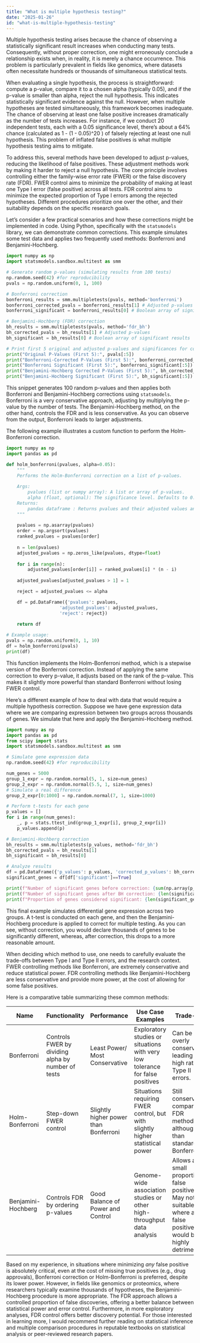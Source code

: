 ```yaml
---
title: "What is multiple hypothesis testing?"
date: "2025-01-26"
id: "what-is-multiple-hypothesis-testing"
---
```


Multiple hypothesis testing arises because the chance of observing a statistically significant result increases when conducting many tests. Consequently, without proper correction, one might erroneously conclude a relationship exists when, in reality, it is merely a chance occurrence. This problem is particularly prevalent in fields like genomics, where datasets often necessitate hundreds or thousands of simultaneous statistical tests.

When evaluating a single hypothesis, the process is straightforward: compute a p-value, compare it to a chosen alpha (typically 0.05), and if the p-value is smaller than alpha, reject the null hypothesis. This indicates statistically significant evidence against the null. However, when multiple hypotheses are tested simultaneously, this framework becomes inadequate. The chance of observing at least one false positive increases dramatically as the number of tests increases. For instance, if we conduct 20 independent tests, each with a 0.05 significance level, there’s about a 64% chance (calculated as 1 - (1 - 0.05)^20 ) of falsely rejecting at least one null hypothesis. This problem of inflated false positives is what multiple hypothesis testing aims to mitigate.

To address this, several methods have been developed to adjust p-values, reducing the likelihood of false positives. These adjustment methods work by making it harder to reject a null hypothesis. The core principle involves controlling either the family-wise error rate (FWER) or the false discovery rate (FDR). FWER control aims to minimize the probability of making at least one Type I error (false positive) across all tests. FDR control aims to minimize the expected proportion of Type I errors among the rejected hypotheses. Different procedures prioritize one over the other, and their suitability depends on the specific research goals.

Let’s consider a few practical scenarios and how these corrections might be implemented in code. Using Python, specifically with the `statsmodels` library, we can demonstrate common corrections. This example simulates some test data and applies two frequently used methods: Bonferroni and Benjamini-Hochberg.

```python
import numpy as np
import statsmodels.sandbox.multitest as smm

# Generate random p-values (simulating results from 100 tests)
np.random.seed(42) #for reproducibility
pvals = np.random.uniform(0, 1, 100)

# Bonferroni correction
bonferroni_results = smm.multipletests(pvals, method='bonferroni')
bonferroni_corrected_pvals = bonferroni_results[1] # Adjusted p-values
bonferroni_significant = bonferroni_results[0] # Boolean array of significant results

# Benjamini-Hochberg (FDR) correction
bh_results = smm.multipletests(pvals, method='fdr_bh')
bh_corrected_pvals = bh_results[1] # Adjusted p-values
bh_significant = bh_results[0] # Boolean array of significant results

# Print first 5 original and adjusted p-values and significances for comparison
print("Original P-Values (First 5):", pvals[:5])
print("Bonferroni-Corrected P-Values (First 5):", bonferroni_corrected_pvals[:5])
print("Bonferroni Significant (First 5):", bonferroni_significant[:5])
print("Benjamini-Hochberg Corrected P-Values (First 5):", bh_corrected_pvals[:5])
print("Benjamini-Hochberg Significant (First 5):", bh_significant[:5])

```

This snippet generates 100 random p-values and then applies both Bonferroni and Benjamini-Hochberg corrections using `statsmodels`. Bonferroni is a very conservative approach, adjusting by multiplying the p-value by the number of tests. The Benjamini-Hochberg method, on the other hand, controls the FDR and is less conservative. As you can observe from the output, Bonferroni leads to larger adjustments.

The following example illustrates a custom function to perform the Holm-Bonferroni correction.

```python
import numpy as np
import pandas as pd

def holm_bonferroni(pvalues, alpha=0.05):
    """
    Performs the Holm-Bonferroni correction on a list of p-values.
    
    Args:
        pvalues (list or numpy array): A list or array of p-values.
        alpha (float, optional): The significance level. Defaults to 0.05.
    Returns:
        pandas dataframe : Returns pvalues and their adjusted values and if null should be rejected.
    """
    
    pvalues = np.asarray(pvalues)
    order = np.argsort(pvalues)
    ranked_pvalues = pvalues[order]
    
    n = len(pvalues)
    adjusted_pvalues = np.zeros_like(pvalues, dtype=float)
    
    for i in range(n):
        adjusted_pvalues[order[i]] = ranked_pvalues[i] * (n - i)
        
    adjusted_pvalues[adjusted_pvalues > 1] = 1

    reject = adjusted_pvalues <= alpha

    df = pd.DataFrame({'pvalues': pvalues,
                    'adjusted_pvalues': adjusted_pvalues,
                    'reject': reject})
    
    return df

# Example usage:
pvals = np.random.uniform(0, 1, 10)
df = holm_bonferroni(pvals)
print(df)
```

This function implements the Holm-Bonferroni method, which is a stepwise version of the Bonferroni correction. Instead of applying the same correction to every p-value, it adjusts based on the rank of the p-value. This makes it slightly more powerful than standard Bonferroni without losing FWER control.

Here’s a different example of how to deal with data that would require a multiple hypothesis correction. Suppose we have gene expression data where we are comparing expression between two groups across thousands of genes. We simulate that here and apply the Benjamini-Hochberg method.

```python
import numpy as np
import pandas as pd
from scipy import stats
import statsmodels.sandbox.multitest as smm

# Simulate gene expression data
np.random.seed(42) #for reproducibility

num_genes = 5000
group_1_expr = np.random.normal(5, 1, size=num_genes)
group_2_expr = np.random.normal(5.5, 1, size=num_genes)
# Simulate a real difference
group_2_expr[0:1000] = np.random.normal(7, 1, size=1000)

# Perform t-tests for each gene
p_values = []
for i in range(num_genes):
    _, p = stats.ttest_ind(group_1_expr[i], group_2_expr[i])
    p_values.append(p)

# Benjamini-Hochberg correction
bh_results = smm.multipletests(p_values, method='fdr_bh')
bh_corrected_pvals = bh_results[1]
bh_significant = bh_results[0]

# Analyze results
df = pd.DataFrame({'p_values': p_values, 'corrected_p_values': bh_corrected_pvals, 'significant': bh_significant})
significant_genes = df[df['significant']==True]

print(f"Number of significant genes before correction: {sum(np.array(p_values)<0.05)}")
print(f"Number of significant genes after BH correction: {len(significant_genes)}")
print(f"Proportion of genes considered significant: {len(significant_genes)/len(p_values)}")

```

This final example simulates differential gene expression across two groups. A t-test is conducted on each gene, and then the Benjamini-Hochberg procedure is applied to correct for multiple testing. As you can see, without correction, you would declare thousands of genes to be significantly different, whereas, after correction, this drops to a more reasonable amount.

When deciding which method to use, one needs to carefully evaluate the trade-offs between Type I and Type II errors, and the research context. FWER controlling methods like Bonferroni, are extremely conservative and reduce statistical power. FDR controlling methods like Benjamini-Hochberg are less conservative and provide more power, at the cost of allowing for some false positives.

Here is a comparative table summarizing these common methods:

| Name              | Functionality                            | Performance                | Use Case Examples                                     | Trade-offs                                                      |
|-------------------|------------------------------------------|-----------------------------|------------------------------------------------------|-----------------------------------------------------------------|
| Bonferroni        | Controls FWER by dividing alpha by number of tests  | Least Power/ Most Conservative| Exploratory studies or situations with very low tolerance for false positives| Can be overly conservative, leading to high rate of Type II errors. |
| Holm-Bonferroni | Step-down FWER control | Slightly higher power than Bonferroni | Situations requiring FWER control, but with slightly higher statistical power  | Still conservative compared to FDR methods, although less than standard Bonferroni.|
| Benjamini-Hochberg | Controls FDR by ordering p-values | Good Balance of Power and Control | Genome-wide association studies or other high-throughput data analysis  | Allows a small proportion of false positives. May not be suitable where any false positives would be highly detrimental. |

Based on my experience, in situations where minimizing *any* false positive is absolutely critical, even at the cost of missing true positives (e.g., drug approvals), Bonferroni correction or Holm-Bonferroni is preferred, despite its lower power. However, in fields like genomics or proteomics, where researchers typically examine thousands of hypotheses, the Benjamini-Hochberg procedure is more appropriate. The FDR approach allows a controlled proportion of false discoveries, offering a better balance between statistical power and error control. Furthermore, in more exploratory analyses, FDR control offers better discovery potential. For those interested in learning more, I would recommend further reading on statistical inference and multiple comparison procedures in reputable textbooks on statistical analysis or peer-reviewed research papers.
